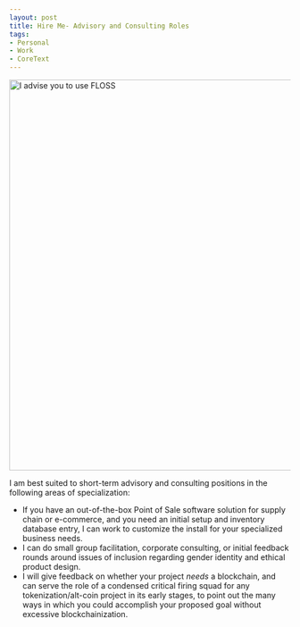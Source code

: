 ```yaml
---
layout: post
title: Hire Me- Advisory and Consulting Roles
tags:
- Personal
- Work
- CoreText
---
```



<img src="{{ site.baseurl }}assets/imgs/534564251_chroma.jpg" alt="I advise you to use FLOSS" style="width:700px">

I am best suited to short-term advisory and consulting positions in the following areas of specialization:

* If you have an out-of-the-box Point of Sale software solution for supply chain or e-commerce, and you need an initial setup and inventory database entry, I can work to customize the install for your specialized business needs.
* I can do small group facilitation, corporate consulting, or initial feedback rounds around issues of inclusion regarding gender identity and ethical product design.
* I will give feedback on whether your project *needs* a blockchain, and can serve the role of a condensed critical firing squad for any tokenization/alt-coin project in its early stages, to point out the many ways in which you could accomplish your proposed goal without excessive blockchainization.
